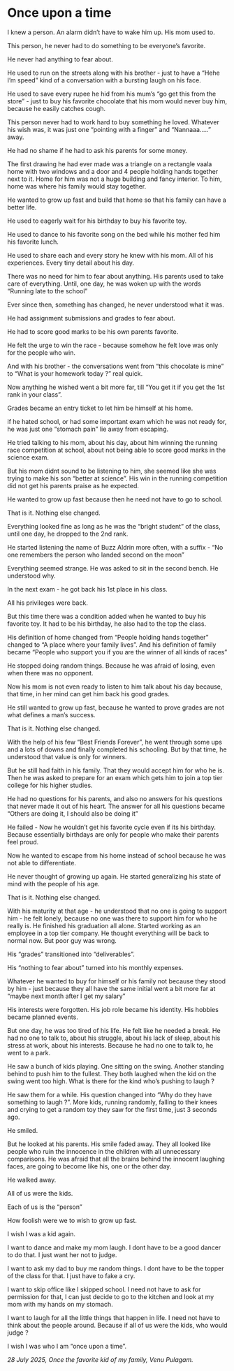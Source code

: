 # Once upon a time

I knew a person. An alarm didn’t have to wake him up. His mom used to.

This person, he never had to do something to be everyone’s favorite. 

He never had anything to fear about.

He used to run on the streets along with his brother - just to have a “Hehe I’m speed” kind of a conversation with a bursting laugh on his face.

He used to save every rupee he hid from his mum’s “go get this from the store” - just to buy his favorite chocolate that his mom would never buy him, because he easily catches cough.

This person never had to work hard to buy something he loved. Whatever his wish was, it was just one “pointing with a finger” and “Nannaaa…..” away.

He had no shame if he had to ask his parents for some money. 

The first drawing he had ever made was a triangle on a rectangle vaala home with two windows and a door and 4 people holding hands together next to it. Home for him was not a huge building and fancy interior. To him, home was where his family would stay together.

He wanted to grow up fast and build that home so that his family can have a better life.

He used to eagerly wait for his birthday to buy his favorite toy.

He used to dance to his favorite song on the bed while his mother fed him his favorite lunch.

He used to share each and every story he knew with his mom. All of his experiences. Every tiny detail about his day.

There was no need for him to fear about anything. His parents used to take care of everything. Until, one day, he was woken up with the words “Running late to the school”

Ever since then, something has changed, he never understood what it was.

He had assignment submissions and grades to fear about.

He had to score good marks to be his own parents favorite.

He felt the urge to win the race - because somehow he felt love was only for the people who win.

And with his brother - the conversations went from “this chocolate is mine” to “What is your homework today ?” real quick.

Now anything he wished went a bit more far, till “You get it if you get the 1st rank in your class”.

Grades became an entry ticket to let him be himself at his home.

if he hated school, or had some important exam which he was not ready for, he was just one “stomach pain” lie away from escaping.

He tried talking to his mom, about his day, about him winning the running race competition at school, about not being able to score good marks in the science exam.

But his mom didnt sound to be listening to him, she seemed like she was trying to make his son “better at science”. His win in the running competition did not get his parents praise as he expected.

He wanted to grow up fast because then he need not have to go to school.

That is it. Nothing else changed.

Everything looked fine as long as he was the “bright student” of the class, until one day, he dropped to the 2nd rank.

He started listening the name of Buzz Aldrin more often, with a suffix - “No one remembers the person who landed second on the moon”

Everything seemed strange. He was asked to sit in the second bench. He understood why. 

In the next exam - he got back his 1st place in his class. 

All his privileges were back. 

But this time there was a condition added when he wanted to buy his favorite toy. It had to be his birthday, he also had to the top the class.

His definition of home changed from “People holding hands together” changed to “A place where your family lives”. And his definition of family became “People who support you if you are the winner of all kinds of races”

He stopped doing random things. Because he was afraid of losing, even when there was no opponent.

Now his mom is not even ready to listen to him talk about his day because, that time, in her mind can get him back his good grades.

He still wanted to grow up fast, because he wanted to prove grades are not what defines a man’s success.

That is it. Nothing else changed.

With the help of his few “Best Friends Forever”, he went through some ups and a lots of downs and finally completed his schooling. But by that time, he understood that value is only for winners.

But he still had faith in his family. That they would accept him for who he is. Then he was asked to prepare for an exam which gets him to join a top tier college for his higher studies. 

He had no questions for his parents, and also no answers for his questions that never made it out of his heart. The answer for all his questions became “Others are doing it, I should also be doing it”

He failed - Now he wouldn’t get his favorite cycle even if its his birthday. Because essentially birthdays are only for people who make their parents feel proud.

Now he wanted to escape from his home instead of school because he was not able to differentiate.

He never thought of growing up again. He started generalizing his state of mind with the people of his age.

That is it. Nothing else changed.

With his maturity at that age - he understood that no one is going to support him - he felt lonely, because no one was there to support him for who he really is. He finished his graduation all alone. Started working as an employee in a top tier company. He thought everything will be back to normal now. But poor guy was wrong.

His “grades” transitioned into “deliverables”.

His “nothing to fear about” turned into his monthly expenses.

Whatever he wanted to buy for himself or his family not because they stood by him - just because they all have the same initial went a bit more far at “maybe next month after I get my salary”

His interests were forgotten. His job role became his identity. His hobbies became planned events.

But one day, he was too tired of his life. He felt like he needed a break. He had no one to talk to, about his struggle, about his lack of sleep, about his stress at work, about his interests. Because he had no one to talk to, he went to a park. 

He saw a bunch of kids playing. One sitting on the swing. Another standing behind to push him to the fullest. They both laughed when the kid on the swing went too high. What is there for the kind who’s pushing to laugh ? 

He saw them for a while. His question changed into “Why do they have something to laugh ?”. More kids, running randomly, falling to their knees and crying to get a random toy they saw for the first time, just 3 seconds ago. 

He smiled.

But he looked at his parents. His smile faded away. They all looked like people who ruin the innocence in the children with all unnecessary comparisons. He was afraid that all the brains behind the innocent laughing faces, are going to become like his, one or the other day. 

He walked away.

All of us were the kids.

Each of us is the “person”

How foolish were we to wish to grow up fast.

I wish I was a kid again.

I want to dance and make my mom laugh. I dont have to be a good dancer to do that. I just want her not to judge.

I want to ask my dad to buy me random things. I dont have to be the topper of the class for that. I just have to fake a cry.

I want to skip office like I skipped school. I need not have to ask for permission for that, I can just decide to go to the kitchen and look at my mom with my hands on my stomach.

I want to laugh for all the little things that happen in life. I need not have to think about the people around. Because if all of us were the kids, who would judge ?

I wish I was who I am “once upon a time”.

*28 July 2025,*
*Once the favorite kid of my family,*
*Venu Pulagam.*